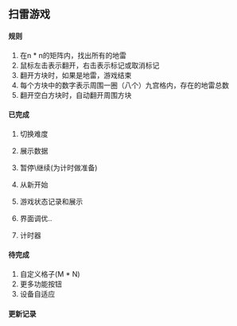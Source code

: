 ## 扫雷游戏

#### 规则

1. 在n * n的矩阵内，找出所有的地雷
2. 鼠标左击表示翻开，右击表示标记或取消标记
3. 翻开方块时，如果是地雷，游戏结束
4. 每个方块中的数字表示周围一圈（八个）九宫格内，存在的地雷总数
5. 翻开空白方块时，自动翻开周围方块

#### 已完成

1. 切换难度

2. 展示数据

3. 暂停\继续(为计时做准备)

4. 从新开始

5. 游戏状态记录和展示

6. 界面调优..

7. 计时器


#### 待完成

1. 自定义格子(M * N)
2. 更多功能按钮
3. 设备自适应

#### 更新记录

